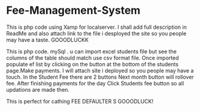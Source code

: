 # Fee-Management-System
This is php code using Xamp for localserver. I shall add full description in ReadMe and also attach link to the file i desployed the site so you people may have a taste. GOOODLUCKK

This is php code. mySql . u can import excel students file but see the columns of the table should match use csv format file. Once imported populate ef list by clicking on the button at the bottom of the students page.Make payments. I will attach site i  deployed so you people may have a touch. In the Student Fee there are 2 buttons Next month button will rollover fee. After finishing payments for the day Click Students fee button so all updations are made then.

This is perfect for cathing FEE DEFAULTER S
GOOODLUCK!
